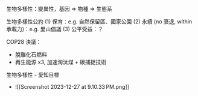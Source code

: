 
生物多樣性：變異性，基因 => 物種 => 生態系

生物多樣性公約
(1) 保育：e.g. 自然保留區、國家公園
(2) 永續 (no 衰退, within 承載力)：e.g. 里山倡議
(3) 公平受益：？

COP28 決議：
- 脫離化石燃料
- 再生能源 x3, 加速淘汰煤 + 碳捕捉技術

生物多樣性 - 愛知目標
- ![[Screenshot 2023-12-27 at 9.10.33 PM.png]]